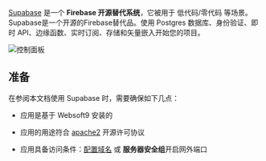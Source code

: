 [Supabase](https://supabase.com/) 是一个 **Firebase 开源替代系统**，它被用于 低代码/零代码  等场景。Supabase是一个开源的Firebase替代品。使用 Postgres 数据库、身份验证、即时 API、边缘函数、实时订阅、存储和矢量嵌入开始您的项目。


![控制面板](https://libs.websoft9.com/Websoft9/DocsPicture/zh/supabase/supabase-gui-websoft9.jpg)


## 准备

在参阅本文档使用 Supabase 时，需要确保如下几点：

- 应用是基于 Websoft9 安装的

- 应用的用途符合 [apache2](https://opensource.org/licenses/Apache-2.0) 开源许可协议

- 应用具备访问条件：[配置域名](./domain-set) 或 **服务器安全组**开启网外端口